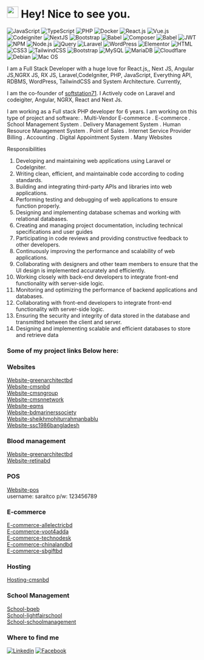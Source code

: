  <h1><img src="https://emojis.slackmojis.com/emojis/images/1531849430/4246/blob-sunglasses.gif?1531849430" width="30"/> Hey! Nice to see you.</h1>

![JavaScript](https://img.shields.io/badge/JavaScript-F7DF1E?style=flat-square&logo=javascript&logoColor=black)
![TypeScript](https://img.shields.io/badge/TypeScript-007ACC?style=flat-square&logo=typescript&logoColor=white)
![PHP](https://img.shields.io/badge/PHP-777BB4?style=flat-square&logo=php&logoColor=white)
![Docker](https://img.shields.io/badge/Docker-0CC1F3?style=flat-square&logo=docker&logoColor=white)
![React.js](https://img.shields.io/badge/React.js-0081CB?style=flat-square&logo=react&logoColor=61DAFB)
![Vue.js](https://img.shields.io/badge/Vue.js-35495E?style=flat-square&logo=vue.js&logoColor=4FC08D)
![Codeigniter](https://img.shields.io/badge/Codeigniter-EF4223?style=for-the-badge&logo=codeigniter&logoColor=white)
![NextJS](https://img.shields.io/badge/next.js-000000?style=for-the-badge&logo=nextdotjs&logoColor=white)
![Bootstrap](https://img.shields.io/badge/Bootstrap-563D7C?style=for-the-badge&logo=bootstrap&logoColor=white)
![Babel](https://img.shields.io/badge/Babel-F9DC3E?style=for-the-badge&logo=babel&logoColor=white)
![Composer](https://img.shields.io/badge/Composer-885630?style=for-the-badge&logo=Composer&logoColor=white)
![Babel](https://img.shields.io/badge/Babel-F9DC3E?style=for-the-badge&logo=babel&logoColor=white)
![JWT](https://img.shields.io/badge/JWT-000000?style=for-the-badge&logo=JSON%20web%20tokens&logoColor=white)
![NPM](https://img.shields.io/badge/npm-CB3837?style=for-the-badge&logo=npm&logoColor=white)
![Node.js](https://img.shields.io/badge/Node.js-43853D?style=flat-square&logo=node.js&logoColor=white)
![jQuery](https://img.shields.io/badge/jQuery-0769AD?style=flat-square&logo=jquery&logoColor=white)
![Laravel](https://img.shields.io/badge/Laravel-FF2D20?style=flat-square&logo=laravel&logoColor=white)
![WordPress](https://img.shields.io/badge/Wordpress-21759B?style=flat-square&logo=wordpress&logoColor=white)
![Elementor](https://img.shields.io/badge/Elementor-9146FF?style=flat-square&logo=elementor&logoColor=white)
![HTML](https://img.shields.io/badge/HTML5-E34F26?style=flat-square&logo=html5&logoColor=white)
![CSS3](https://img.shields.io/badge/CSS3-1572B6?style=flat-square&logo=css3&logoColor=white)
![TailwindCSS](https://img.shields.io/badge/Tailwind_CSS-38B2AC?style=flat-square&logo=tailwind-css&logoColor=white)
![Bootstrap](https://img.shields.io/badge/Bootstrap-563D7C?style=flat-square&logo=bootstrap&logoColor=white)
![MySQL](https://img.shields.io/badge/MySQL-005C84?style=flat-square&logo=mysql&logoColor=white)
![MariaDB](https://img.shields.io/badge/MariaDB-003545?style=flat-square&logo=mariadb&logoColor=white)
![Cloudflare](https://img.shields.io/badge/Cloudflare-F38020?style=flat-square&logo=Cloudflare&logoColor=white)
![Debian](https://img.shields.io/badge/Debian-A81D33?style=flat-square&logo=debian&logoColor=white)
![Mac OS](https://img.shields.io/badge/macOS-000000?style=flat-square&logo=apple&logoColor=white)

I am a Full Stack Developer with a huge love for React.js,, Next JS, Angular JS,NGRX JS, RX JS, Laravel,CodeIgniter, PHP, JavaScript, Everything API, RDBMS, WordPress, TailwindCSS and System Architecture. Currently, 

I am the co-founder of [softstation71](https://softstation71.com/). I Actively code on Laravel and codeigiter, Angular, NGRX, React and Next Js.

I am working as a Full stack PHP developer for 6 years.  I am working on this type of project and software:
. Multi-Vendor E-commerce
. E-commerce
. School Management System
. Delivery Management System
. Human Resource Management System
. Point of Sales
. Internet Service Provider Billing
. Accounting
. Digital Appointment System
. Many Websites

Responsibilities
1) Developing and maintaining web applications using Laravel or CodeIgniter.
2) Writing clean, efficient, and maintainable code according to coding standards.
3) Building and integrating third-party APIs and libraries into web applications.
4) Performing testing and debugging of web applications to ensure function properly.
5) Designing and implementing database schemas and working with relational databases.
6) Creating and managing project documentation, including technical specifications and user guides
7) Participating in code reviews and providing constructive feedback to other developers.
8) Continuously improving the performance and scalability of web applications.
9) Collaborating with designers and other team members to ensure that the UI design is implemented accurately
and efficiently.
10) Working closely with back-end developers to integrate front-end functionality with server-side logic.
11) Monitoring and optimizing the performance of backend applications and databases.
12) Collaborating with front-end developers to integrate front-end functionality with server-side logic.
13) Ensuring the security and integrity of data stored in the database and transmitted between the client and
server.
14) Designing and implementing scalable and efficient databases to store and retrieve data
### Some of my project links  Below here: 
### Websites

[Website-greenarchitectbd](https://greenarchitectbd.com)  
[Website-cmsnbd](https://www.cmsnbd.com)  
[Website-cmsngroup](https://cmsngroup.com.au)  
[Website-cmsnnetwork](https://cmsnnetwork.com.au)  
[Website-eqms](https://eqms.com.bd/)  
[Website-bdmarinerssociety](http://bdmarinerssociety.com/)  
[Website-sheikhmohiturrahmanbablu](https://sheikhmohiturrahmanbablu.com/)  
[Website-ssc1986bangladesh](https://ssc1986bangladesh.com/)  
### Blood management
[Website-greenarchitectbd](https://marinersbloodcenter.com/)  
[Website-retinabd](https://retinabd.org)  
### POS
[Website-pos](https://pos.sarait.com.bd/login)  
username: saraitco
p/w: 123456789
### E-commerce

[E-commerce-allelectricbd](https://allelectricbd.com)  
[E-commerce-voot4adda](https://voot4adda.com/)  
[E-commerce-technodesk](http://www.technodesk.com.au)  
[E-commerce-chinalandbd](https://chinalandbd.com/)  
[E-commerce-sbgiftbd](https://www.sbgiftbd.com/) 
### Hosting 
[Hosting-cmsnbd](https://cmsnbd.com/web-hosting)  
### School Management
[School-bqeb](https://bqeb.org/)  
[School-lightfairschool](https://lightfairschool.com/)  
[School-schoolmanagement](https://sm.sarait.com.bd/login)  

### Where to find me
[![Linkedin](https://img.shields.io/badge/LinkedIn-0077B5?style=flat-square&logo=linkedin&logoColor=white)](https://www.linkedin.com/in/haidarali2017/) 
[![Facebook](https://img.shields.io/badge/Facebook-1877F2?style=flat-square&logo=facebook&logoColor=white)](https://www.facebook.com/haidarali2011)
